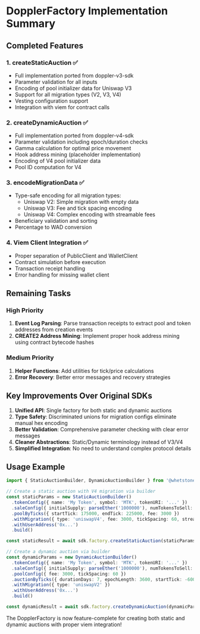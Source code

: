 # DopplerFactory Implementation Summary

## Completed Features

### 1. **createStaticAuction** ✅
- Full implementation ported from doppler-v3-sdk
- Parameter validation for all inputs
- Encoding of pool initializer data for Uniswap V3
- Support for all migration types (V2, V3, V4)
- Vesting configuration support
- Integration with viem for contract calls

### 2. **createDynamicAuction** ✅
- Full implementation ported from doppler-v4-sdk
- Parameter validation including epoch/duration checks
- Gamma calculation for optimal price movement
- Hook address mining (placeholder implementation)
- Encoding of V4 pool initializer data
- Pool ID computation for V4

### 3. **encodeMigrationData** ✅
- Type-safe encoding for all migration types:
  - Uniswap V2: Simple migration with empty data
  - Uniswap V3: Fee and tick spacing encoding
  - Uniswap V4: Complex encoding with streamable fees
- Beneficiary validation and sorting
- Percentage to WAD conversion

### 4. **Viem Client Integration** ✅
- Proper separation of PublicClient and WalletClient
- Contract simulation before execution
- Transaction receipt handling
- Error handling for missing wallet client

## Remaining Tasks

### High Priority
1. **Event Log Parsing**: Parse transaction receipts to extract pool and token addresses from creation events
2. **CREATE2 Address Mining**: Implement proper hook address mining using contract bytecode hashes

### Medium Priority
1. **Helper Functions**: Add utilities for tick/price calculations
2. **Error Recovery**: Better error messages and recovery strategies

## Key Improvements Over Original SDKs

1. **Unified API**: Single factory for both static and dynamic auctions
2. **Type Safety**: Discriminated unions for migration configs eliminate manual hex encoding
3. **Better Validation**: Comprehensive parameter checking with clear error messages
4. **Cleaner Abstractions**: Static/Dynamic terminology instead of V3/V4
5. **Simplified Integration**: No need to understand complex protocol details

## Usage Example

```typescript
import { StaticAuctionBuilder, DynamicAuctionBuilder } from '@whetstone-research/doppler-sdk'

// Create a static auction with V4 migration via builder
const staticParams = new StaticAuctionBuilder()
  .tokenConfig({ name: 'My Token', symbol: 'MTK', tokenURI: '...' })
  .saleConfig({ initialSupply: parseEther('1000000'), numTokensToSell: parseEther('900000'), numeraire: wethAddress })
  .poolByTicks({ startTick: 175000, endTick: 225000, fee: 3000 })
  .withMigration({ type: 'uniswapV4', fee: 3000, tickSpacing: 60, streamableFees: { /* ... */ } })
  .withUserAddress('0x...')
  .build()

const staticResult = await sdk.factory.createStaticAuction(staticParams)

// Create a dynamic auction via builder
const dynamicParams = new DynamicAuctionBuilder()
  .tokenConfig({ name: 'My Token', symbol: 'MTK', tokenURI: '...' })
  .saleConfig({ initialSupply: parseEther('1000000'), numTokensToSell: parseEther('500000'), numeraire: wethAddress })
  .poolConfig({ fee: 3000, tickSpacing: 60 })
  .auctionByTicks({ durationDays: 7, epochLength: 3600, startTick: -60000, endTick: 60000, minProceeds: parseEther('100'), maxProceeds: parseEther('10000') })
  .withMigration({ type: 'uniswapV2' })
  .withUserAddress('0x...')
  .build()

const dynamicResult = await sdk.factory.createDynamicAuction(dynamicParams)
```

The DopplerFactory is now feature-complete for creating both static and dynamic auctions with proper viem integration!
